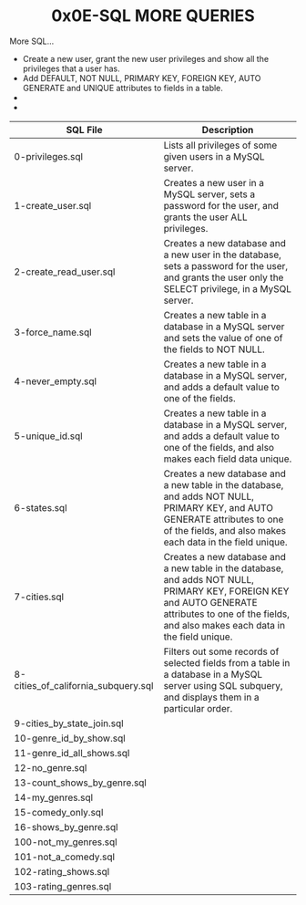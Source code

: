 <h1 align="center"><b>0x0E-SQL MORE QUERIES</b></h1>

More SQL...
<ul>
<li>Create a new user, grant the new user privileges and show all the privileges that a user has.</li>
<li>Add DEFAULT, NOT NULL, PRIMARY KEY, FOREIGN KEY, AUTO GENERATE and UNIQUE attributes to fields in a table.</li>
<li></li>
<li></li>
</ul>

|SQL File| Description|
|---|---|
|0-privileges.sql|Lists all privileges of some given users in a MySQL server.|
|1-create_user.sql|Creates a new user in a MySQL server, sets a password for the user, and grants the user ALL privileges.|
|2-create_read_user.sql|Creates a new database and a new user in the database, sets a password for the user, and grants the user only the SELECT privilege, in a MySQL server.|
|3-force_name.sql|Creates a new table in a database in a MySQL server and sets the value of one of the fields to NOT NULL.|
|4-never_empty.sql|Creates a new table in a database in a MySQL server, and adds a default value to one of the fields.|
|5-unique_id.sql|Creates a new table in a database in a MySQL server, and adds a default value to one of the fields, and also makes each field data unique.|
|6-states.sql|Creates a new database and a new table in the database, and adds NOT NULL, PRIMARY KEY, and AUTO GENERATE attributes to one of the fields, and also makes each data in the field unique.|
|7-cities.sql|Creates a new database and a new table in the database, and adds NOT NULL, PRIMARY KEY, FOREIGN KEY and AUTO GENERATE attributes to one of the fields, and also makes each data in the field unique.|
|8-cities_of_california_subquery.sql|Filters out some records of selected fields from a table in a database in a MySQL server using SQL subquery, and displays them in a particular order.|
|9-cities_by_state_join.sql||
|10-genre_id_by_show.sql||
|11-genre_id_all_shows.sql||
|12-no_genre.sql||
|13-count_shows_by_genre.sql||
|14-my_genres.sql||
|15-comedy_only.sql||
|16-shows_by_genre.sql||
|100-not_my_genres.sql||
|101-not_a_comedy.sql||
|102-rating_shows.sql||
|103-rating_genres.sql||

